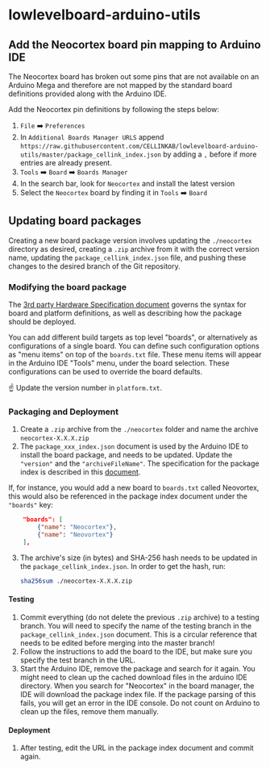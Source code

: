 # lowlevelboard-arduino-utils

## Add the Neocortex board pin mapping to Arduino IDE

The Neocortex board has broken out some pins that are not available on
an Arduino Mega and therefore are not mapped by the standard board definitions
provided along with the Arduino IDE.

Add the Neocortex pin definitions by following the steps below:

1. `File` :arrow_right: `Preferences`
2. In `Additional Boards Manager URLS` append
`https://raw.githubusercontent.com/CELLINKAB/lowlevelboard-arduino-utils/master/package_cellink_index.json`
by adding a `,` before if more entries are already present.
3. `Tools` :arrow_right: `Board` :arrow_right: `Boards Manager`
4. In the search bar, look for `Neocortex` and install the latest version
5. Select the `Neocortex` board by finding it in `Tools` :arrow_right: `Board`

## Updating board packages

Creating a new board package version involves updating the `./neocortex` directory as desired, creating a `.zip` archive from it with the correct version name, updating the `package_cellink_index.json` file, and pushing these changes to the desired branch of the Git repository.

### Modifying the board package

The [3rd party Hardware Specification document](https://github.com/arduino/Arduino/wiki/Arduino-IDE-1.5-3rd-party-Hardware-specification) governs the syntax for board and platform definitions, as well as describing how the package should be deployed.

You can add different build targets as top level "boards", or alternatively as configurations of a single board. You can define such configuration options as "menu items" on top of the `boards.txt` file. These menu items will appear in the Arduino IDE "Tools" menu, under the board selection. These configurations can be used to override the board defaults. 

:point_up: Update the version number in `platform.txt`.

### Packaging and Deployment

1. Create a `.zip` archive from the `./neocortex` folder and name the archive `neocortex-X.X.X.zip`
2. The `package_xxx_index.json` document is used by the Arduino IDE to install the board package, and needs to be updated. Update the `"version"` and the `"archiveFileName"`. The specification for the package index is described in this [document](https://github.com/arduino/Arduino/wiki/Arduino-IDE-1.6.x-package_index.json-format-specification).

If, for instance, you would add a new board to `boards.txt` called Neovortex, this would also be referenced in the package index document under the `"boards"` key:

```json
    "boards": [
        {"name": "Neocortex"},
        {"name": "Neovortex"}
    ],
```

3. The archive's size (in bytes) and SHA-256 hash needs to be updated in the `package_cellink_index.json`. In order to get the hash, run:

    ```bash
    sha256sum ./neocortex-X.X.X.zip
    ```

#### Testing

1. Commit everything (do not delete the previous `.zip` archive) to a testing branch. You will need to specify the name of the testing branch in the `package_cellink_index.json` document. This is a circular reference that needs to be edited before merging into the master branch!
2. Follow the instructions to add the board to the IDE, but make sure you specify the test branch in the URL.
3. Start the Arduino IDE, remove the package and search for it again. You might need to clean up the cached download files in the arduino IDE directory. When you search for "Neocortex" in the board manager, the IDE will download the package index file. If the package parsing of this fails, you will get an error in the IDE console. Do not count on Arduino to clean up the files, remove them manually.

#### Deployment

1. After testing, edit the URL in the package index document and commit again.
